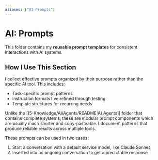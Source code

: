 ```yaml
---
aliases: ["AI Prompts"]
---
```


# AI: Prompts

This folder contains my **reusable prompt templates** for consistent interactions with AI systems.

## How I Use This Section

I collect effective prompts organized by their purpose rather than the specific AI tool. This includes:

- Task-specific prompt patterns
- Instruction formats I've refined through testing
- Template structures for recurring needs

Unlike the [[5-Knowledge/AI/Agents/README|AI Agents]] folder that contains complete systems, these are modular prompt components which are usually much shorter and copy-pasteable. I document patterns that produce reliable results across multiple tools.

These prompts can be used in two cases:

1. Start a conversation with a default service model, like Claude Sonnet
2. Inserted into an ongoing conversation to get a predictable response
